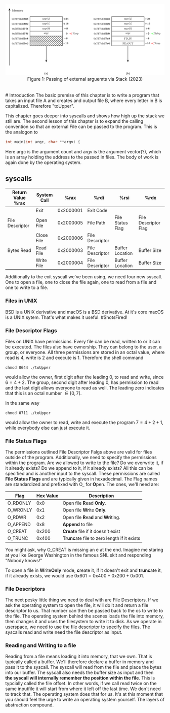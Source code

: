 <div align="center">
  <img src="./.assets/2025-04-03_Marek_Schiffer_x86_64_Calling_External.png" alt="External Calling x86_64" width="700">

  <div align="center">
    <figcaption> Figure 1: Passing of external arguemts via Stack (2023) </figcaption>
  </div>
  <br> <br>
</div>
# Introduction
The basic premise of this chapter is to write a program that
takes an input file A  and creates and output file B, where every letter 
in B is capitalized. Therefore "toUpper".  

This chapter goes deeper into syscalls and shows how high up the stack we still are.
The second lesson of this chapter is to expand the calling convention so that an external
File can be passed to the program. This is the analogon to 
```c
int main(int argc, char **argv) {
```
Here argc is the argument count and argv is the argument vector(?), which is an array
holding the address to the passed in files. The body of work is again done by the operating
system.

## syscalls
| Return Value %rax   | System Call    | %rax       | %rdi            | %rsi               | %rdx                 |
|---------------------|----------------|------------|-----------------|--------------------|----------------------|
|                     | Exit           | 0x2000001  | Exit Code       |                    |                      |
| File Descriptor     | Open File      | 0x2000005  | File Path       | File Status Flag   | File Descriptor Flag |
|                     | Close File     | 0x2000006  | File Descriptor |                    |                      |
| Bytes Read          | Read File      | 0x2000003  | File Descriptor | Buffer Location    | Buffer Size          |
|                     | Write File     | 0x2000004  | File Descriptor | Buffer Location    | Buffer Size          |


Additionally to the exit syscall we've been using, we need four new syscall. One to open
a file, one to close the file again, one to read from a file and one to write to a file.

### Files in UNIX
BSD is a UNIX derivative and macOS is a BSD derivative. At it's core macOS is a UNIX sytem.
That's what makes it useful. \#ShotsFired!  

### File Descriptor Flags
Files on UNIX have permissions. Every file can be read, written to or it can be executed.
The files also have ownership. They can belong to the user, a group, or everyone. 
All three permissions are stored in an octal value, where read is 4, write is 2
and execute is 1. Therefore the shell command 
```
chmod 0644 ./toUpper
```
would allow the owner, first digit after the leading 0, to read and write, since
$6 = 4 + 2$. The group, second digit after leading 0, has permission to read and the last
digit allows everyone to read as well. The leading zero indicates that this is an octal number
$\in [0,7]$.

In the same way 
```
chmod 0711 ./toUpper
```
would allow the owner to read, write and execute the program $7 = 4 + 2 + 1$, while everybody else can just execute it.

### File Status Flags
The permissions outlined File Descriptor Falgs above are valid for files outside of the program. 
Additionally, we need to specify the permissions within the program. Are we allowed to write to the file? 
Do we overwrite it, if it already exists? Do we append to it, if it already exists? All this can be 
specified and is another input to the syscall. These permissions are called **File Status Flags** and are 
typically given in hexadecimal.  The Flag names are standardized and prefixed with O\_ for **O**pen.
The ones, we'll need are:

| Flag       | Hex Value | Description                                      |
|------------|-----------|--------------------------------------------------|
| O_RDONLY   | 0x0       | Open file **R**ead **Only**.                     |
| O_WRONLY   | 0x1       | Open file **Wr**ite **Only**.                    |
| O_RDWR     | 0x2       | Open file **R**ea**d** and **Wr**iting.          |
| O_APPEND   | 0x8       | **Append** to file                               |
| O_CREAT    | 0x200     | **Creat**e file if it doesn't exist              |
| O_TRUNC    | 0x400     | **Trunc**ate file to zero length if it exists    |

You might ask, why O\_CREAT is missing an e at the end. Imagine me staring at
you like George Washington in the famous SNL skit and responding "Nobody knows!"

To open a file in **W**rite**Only** mode, **c**reate it, if it doesn't exit and
**trunc**ate it, if it already exists, we would use $\text{0x601} = \text{0x400} + \text{0x200} + \text{0x001}$.

### File Descriptors
The next pesky little thing we need to deal with are File Descriptors. If we ask the operating system
to open the file, it will do it and return a file descriptor to us. That number can then be passed back
to the os to write to the file. The operating system behind the scenes loads the file into memory, 
then changes it and uses the filesystem to write it to disk. As we operate in userspace, we need to
use the file descriptor to specify the files. The syscalls read and write need the file descriptor as 
input.  

### Reading and Writing to a file
Reading from a file means loading it into memory, that we own. That is typically called a buffer. We'll
therefore declare a buffer in memory and pass it to the syscall. The syscall will read from the file
and place the bytes into our buffer. The syscall also needs the buffer size as input and then  
**the syscall will internally remember the position within the file**. This is typcially called the 
file offset. In other words, if we call read twice on the same inputfile it will start from where it left 
off the last time. We don't need to track that. The operating system does that for us. It's at this moment 
that you should feel the urge to write an operating system yourself. The layers of abstraction compound.

